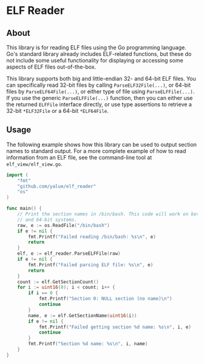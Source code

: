 ELF Reader
==========

About
-----

This library is for reading ELF files using the Go programming language. Go's
standard library already includes ELF-related functions, but these do not
include some useful functionality for displaying or accessing some aspects of
ELF files out-of-the-box.

This library supports both big and little-endian 32- and 64-bit ELF files. You
can specifically read 32-bit files by calling `ParseELF32File(...)`, or 64-bit
files by `ParseELF64File(...)`, or either type of file using
`ParseELFFile(...)`. If you use the generic `ParseELFFile(...)` function, then
you can either use the returned `ELFFile` interface directly, or use type
assertions to retrieve a 32-bit `*ELF32File` or a 64-bit `*ELF64File`.

Usage
-----

The following example shows how this library can be used to output section
names to standard output. For a more complete example of how to read
information from an ELF file, see the command-line tool at
`elf_view/elf_view.go`.

```go
import (
	"fmt"
	"github.com/yalue/elf_reader"
	"os"
)

func main() {
	// Print the section names in /bin/bash. This code will work on both 32-bit
	// and 64-bit systems.
	raw, e := os.ReadFile("/bin/bash")
	if e != nil {
		fmt.Printf("Failed reading /bin/bash: %s\n", e)
		return
	}
	elf, e := elf_reader.ParseELFFile(raw)
	if e != nil {
		fmt.Printf("Failed parsing ELF file: %s\n", e)
		return
	}
	count := elf.GetSectionCount()
	for i := uint16(0); i < count; i++ {
		if i == 0 {
			fmt.Printf("Section 0: NULL section (no name)\n")
			continue
		}
		name, e := elf.GetSectionName(uint16(i))
		if e != nil {
			fmt.Printf("Failed getting section %d name: %s\n", i, e)
			continue
		}
		fmt.Printf("Section %d name: %s\n", i, name)
	}
}
```
